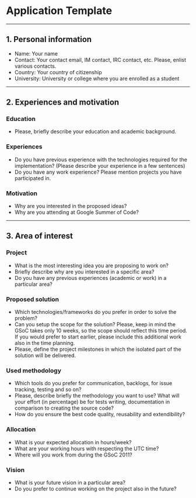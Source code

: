 # Application Template #


---

## 1. Personal information ##

  * Name: Your name
  * Contact: Your contact email, IM contact, IRC contact, etc. Please, enlist various contacts.
  * Country: Your country of citizenship
  * University: University or college where you are enrolled as a student


---

## 2. Experiences and motivation ##

### Education ###
  * Please, briefly describe your education and academic background.

### Experiences ###
  * Do you have previous experience with the technologies required for the implementation? (Please describe your experience in a few sentences)
  * Do you have any work experience? Please mention projects you have participated in.

### Motivation ###
  * Why are you interested in the proposed ideas?
  * Why are you attending at Google Summer of Code?


---

## 3. Area of interest ##

### Project ###
  * What is the most interesting idea you are proposing to work on?
  * Briefly describe why are you interested in a specific area?
  * Do you have any previous experiences (academic or work) in a particular area?

### Proposed solution ###
  * Which technologies/frameworks do you prefer in order to solve the problem?
  * Can you setup the scope for the solution? Please, keep in mind the GSoC takes only 10 weeks, so the scope should reflect this time period. If you would prefer to start earlier, please include this additional work also in the time planning.
  * Please, define the project milestones in which the isolated part of the solution will be delivered.

### Used methodology ###
  * Which tools do you prefer for communication, backlogs, for issue tracking, testing and so on?
  * Please, describe briefly the methodology you want to use? What will your effort (in percentage) be for tests writing, documentation in comparison to creating the source code?
  * How do you ensure the best code quality, reusability and extendibility?

### Allocation ###
  * What is your expected allocation in hours/week?
  * What are your working hours with respecting the UTC time?
  * Where will you work from during the GSoC 2011?

### Vision ###
  * What is your future vision in a particular area?
  * Do you prefer to continue working on the project also in the future?